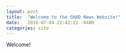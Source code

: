 ```yaml
---
layout: post
title:  "Welcome to the SHAD News Website!"
date:   2016-07-04 22:42:22 -0400
categories: site
---
```


Welcome!

